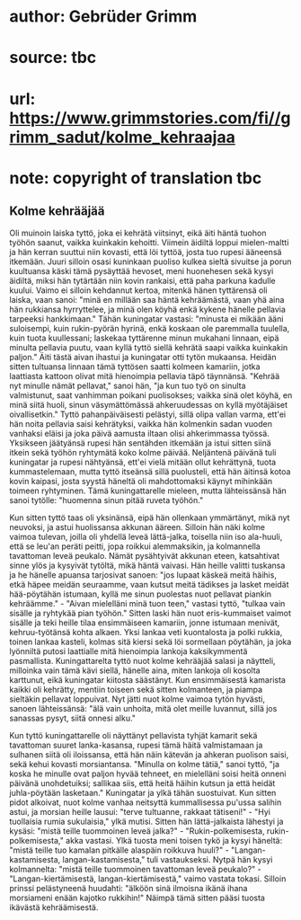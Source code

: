 # author: Gebrüder Grimm
# source: tbc
# url: https://www.grimmstories.com/fi//grimm_sadut/kolme_kehraajaa
# note: copyright of translation tbc

## Kolme kehrääjää 

Oli muinoin laiska tyttö, joka ei kehrätä viitsinyt, eikä äiti häntä
tuohon työhön saanut, vaikka kuinkakin kehoitti. Viimein äidiltä loppui
mielen-maltti ja hän kerran suuttui niin kovasti, että löi tyttöä, josta
tuo rupesi ääneensä itkemään. Juuri silloin osasi kuninkaan puoliso
kulkea sieltä sivuitse ja porun kuultuansa käski tämä pysäyttää hevoset,
meni huonehesen sekä kysyi äidiltä, miksi hän tytärtään niin kovin
rankaisi, että paha parkuna kadulle kuului. Vaimo ei silloin kehdannut
kertoa, mitenkä hänen tyttärensä oli laiska, vaan sanoi: "minä en
millään saa häntä kehräämästä, vaan yhä aina hän rukkiansa hyrryttelee,
ja minä olen köyhä enkä kykene hänelle pellavia tarpeeksi hankkimaan."
Tähän kuningatar vastasi: "minusta ei mikään ääni suloisempi, kuin
rukin-pyörän hyrinä, enkä koskaan ole paremmalla tuulella, kuin tuota
kuullessani; laskekaa tyttärenne minun mukahani linnaan, eipä minulta
pellavia puutu, vaan kyllä tyttö siellä kehrätä saapi vaikka kuinkakin
paljon." Äiti tästä aivan ihastui ja kuningatar otti tytön mukaansa.
Heidän sitten tultuansa linnaan tämä tyttösen saatti kolmeen kamariin,
jotka laattiasta kattoon olivat mitä hienoimpia pellavia täpö täynnänsä.
"Kehrää nyt minulle nämät pellavat," sanoi hän, "ja kun tuo työ on
sinulta valmistunut, saat vanhimman poikani puolisokses; vaikka sinä
olet köyhä, en minä siitä huoli, sinun väsymättömässä ahkeruudessas on
kyllä myötäjäiset oivallisetkin." Tyttö pahanpäiväisesti pelästyi,
sillä olipa vallan varma, ett'ei hän noita pellavia saisi kehrätyksi,
vaikka hän kolmenkin sadan vuoden vanhaksi eläisi ja joka päivä aamusta
iltaan olisi ahkerimmassa työssä. Yksikseen jäätyänsä rupesi hän
sentähden itkemään ja istui sitten siinä itkein sekä työhön ryhtymätä
koko kolme päivää. Neljäntenä päivänä tuli kuningatar ja rupesi
nähtyänsä, ett'ei vielä mitään ollut kehrättynä, tuota kummastelemaan,
mutta tyttö itseänsä sillä puolusteli, että hän äitinsä kotoa kovin
kaipasi, josta syystä häneltä oli mahdottomaksi käynyt mihinkään toimeen
ryhtyminen. Tämä kuningattarelle mieleen, mutta lähteissänsä hän sanoi
tytölle: "huomenna sinun pitää ruveta työhön."

Kun sitten tyttö taas oli yksinänsä, eipä hän ollenkaan ymmärtänyt, mikä
nyt neuvoksi, ja astui huolissansa akkunan ääreen. Silloin hän näki
kolme vaimoa tulevan, joilla oli yhdellä leveä lättä-jalka, toisella
niin iso ala-huuli, että se leu'an peräti peitti, jopa roikkui
alemmaksikin, ja kolmannella tavattoman leveä peukalo. Nämät pysähtyivät
akkunan eteen, katsahtivat sinne ylös ja kysyivät tytöltä, mikä häntä
vaivasi. Hän heille valitti tuskansa ja he hänelle apuansa tarjosivat
sanoen: "jos lupaat käskeä meitä häihis, etkä häpee meidän seuraamme,
vaan kutsut meitä tädikses ja lasket meidät hää-pöytähän istumaan, kyllä
me sinun puolestas nuot pellavat piankin kehräämme." - "Aivan
mielelläni minä tuon teen," vastasi tyttö, "tulkaa vain sisälle ja
ryhtykää pian työhön." Sitten laski hän nuot eris-kummaiset vaimot
sisälle ja teki heille tilaa ensimmäiseen kamariin, jonne istumaan
menivät, kehruu-työtänsä kohta alkaen. Yksi lankaa veti kuontalosta ja
polki rukkia, toinen lankaa kasteli, kolmas sitä kiersi sekä löi
sormellaan pöytähän, ja joka lyönniltä putosi laattialle mitä hienoimpia
lankoja kaksikymmentä pasmallista. Kuningattarelta tyttö nuot kolme
kehrääjää salasi ja näytteli, milloinka vain tämä kävi siellä, hänelle
aina, miten lankoja oli kosolta karttunut, eikä kuningatar kiitosta
säästänyt. Kun ensimmäisestä kamarista kaikki oli kehrätty, mentiin
toiseen sekä sitten kolmanteen, ja piampa sieltäkin pellavat loppuivat.
Nyt jätti nuot kolme vaimoa tytön hyvästi, sanoen lähteissänsä: "älä
vain unhoita, mitä olet meille luvannut, sillä jos sanassas pysyt, siitä
onnesi alku."

Kun tyttö kuningattarelle oli näyttänyt pellavista tyhjät kamarit sekä
tavattoman suuret lanka-kasansa, rupesi tämä häitä valmistamaan ja
sulhanen siitä oli iloissansa, että hän näin kätevän ja ahkeran puolison
saisi, sekä kehui kovasti morsiantansa. "Minulla on kolme tätiä,"
sanoi tyttö, "ja koska he minulle ovat paljon hyvää tehneet, en
mielelläni soisi heitä onneni päivänä unohdetuiksi; sallikaa siis, että
heitä häihin kutsun ja että heidät juhla-pöytään lasketaan." Kuningatar
ja ylkä tähän suostuivat. Kun sitten pidot alkoivat, nuot kolme vanhaa
neitsyttä kummallisessa pu'ussa salihin astui, ja morsian heille
lausui: "terve tultuanne, rakkaat tätiseni!" - "Hyi tuollaisia rumia
sukulaisia," ylkä mutisi. Sitten hän lättä-jalkaista lähestyi ja
kysäsi: "mistä teille tuommoinen leveä jalka?" - "Rukin-polkemisesta,
rukin- polkemisesta," akka vastasi. Ylkä tuosta meni toisen tykö ja
kysyi häneltä: "mistä teille tuo kamalan pitkälle alaspäin roikkuva
huuli?" - "Langan-kastamisesta, langan-kastamisesta," tuli
vastaukseksi. Nytpä hän kysyi kolmannelta: "mistä teille tuommoinen
tavattoman leveä peukalo?" - "Langan-kiertämisestä,
langan-kiertämisestä," vaimo vastata tokasi. Silloin prinssi
pelästyneenä huudahti: "älköön sinä ilmoisna ikänä ihana morsiameni
enään kajotko rukkihin!" Näimpä tämä sitten pääsi tuosta ikävästä
kehräämisestä.
